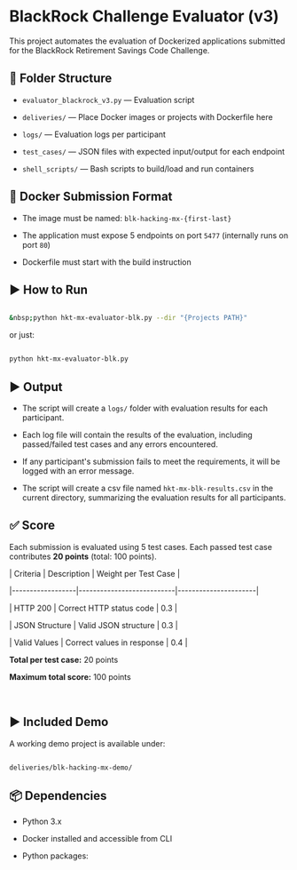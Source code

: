 # BlackRock Challenge Evaluator (v3)



This project automates the evaluation of Dockerized applications submitted for the BlackRock Retirement Savings Code Challenge.



## 📁 Folder Structure

- `evaluator_blackrock_v3.py` — Evaluation script

- `deliveries/` — Place Docker images or projects with Dockerfile here

- `logs/` — Evaluation logs per participant

- `test_cases/` — JSON files with expected input/output for each endpoint

- `shell_scripts/` — Bash scripts to build/load and run containers



## 🐳 Docker Submission Format

- The image must be named: `blk-hacking-mx-{first-last}`

- The application must expose 5 endpoints on port `5477` (internally runs on port `80`)

- Dockerfile must start with the build instruction



## ▶️ How to Run

```bash

&nbsp;python hkt-mx-evaluator-blk.py --dir "{Projects PATH}"

```

or just:

```bash

python hkt-mx-evaluator-blk.py

```

## ▶️ Output

- The script will create a `logs/` folder with evaluation results for each participant.

- Each log file will contain the results of the evaluation, including passed/failed test cases and any errors encountered.

- If any participant's submission fails to meet the requirements, it will be logged with an error message.

- The script will create a csv file named `hkt-mx-blk-results.csv` in the current directory, summarizing the evaluation results for all participants.



## ✅ Score

Each submission is evaluated using 5 test cases. Each passed test case contributes **20 points** (total: 100 points).

| Criteria         | Description                | Weight per Test Case |

|------------------|---------------------------|----------------------|

| HTTP 200         | Correct HTTP status code   | 0.3                  |

| JSON Structure   | Valid JSON structure       | 0.3                  |

| Valid Values     | Correct values in response | 0.4                  |



**Total per test case:** 20 points  

**Maximum total score:** 100 points

&nbsp;

## ▶️ Included Demo

A working demo project is available under:

```

deliveries/blk-hacking-mx-demo/

```



## 📦 Dependencies

- Python 3.x

- Docker installed and accessible from CLI

- Python packages:



